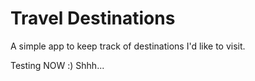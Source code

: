 # Travel Destinations

A simple app to keep track of destinations I'd like to visit.

Testing NOW :) Shhh...
